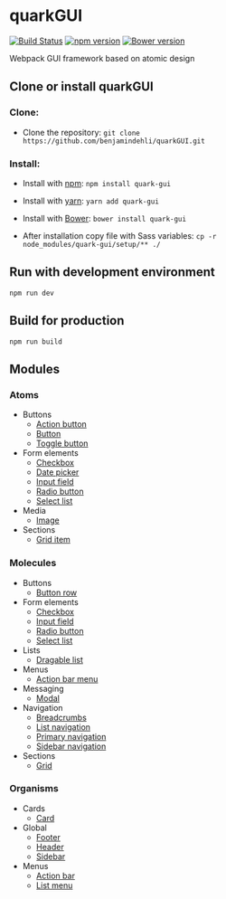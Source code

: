 # quarkGUI

[![Build Status](https://travis-ci.org/benjamindehli/quarkGUI.svg?branch=master)](https://travis-ci.org/benjamindehli/quarkGUI)
[![npm version](https://badge.fury.io/js/quark-gui.svg)](https://badge.fury.io/js/quark-gui)
[![Bower version](https://badge.fury.io/bo/quark-gui.svg)](https://badge.fury.io/bo/quark-gui)

Webpack GUI framework based on atomic design

## Clone or install quarkGUI
### Clone:
- Clone the repository: `git clone https://github.com/benjamindehli/quarkGUI.git`

### Install:
- Install with [npm](https://www.npmjs.com): `npm install quark-gui`
- Install with [yarn](https://github.com/yarnpkg/yarn): `yarn add quark-gui`
- Install with [Bower](https://bower.io): `bower install quark-gui`

- After installation copy file with Sass variables: `cp -r node_modules/quark-gui/setup/** ./`

## Run with development environment

```
npm run dev
```

## Build for production
```
npm run build
```

## Modules
### Atoms
- Buttons
  - [Action button](src/modules/00-atoms/buttons/action-button.md)
  - [Button](src/modules/00-atoms/buttons/button.md)
  - [Toggle button](src/modules/00-atoms/buttons/toggle-button.md)
- Form elements
  - [Checkbox](src/modules/00-atoms/form-elements/checkbox.md)
  - [Date picker](src/modules/00-atoms/form-elements/date-picker.md)
  - [Input field](src/modules/00-atoms/form-elements/input-field.md)
  - [Radio button](src/modules/00-atoms/form-elements/radio-button.md)
  - [Select list](src/modules/00-atoms/form-elements/select-list.md)
- Media
  - [Image](src/modules/00-atoms/media/image.md)
- Sections
  - [Grid item](src/modules/00-atoms/sections/grid-item.md)

### Molecules
- Buttons
  - [Button row](src/modules/01-molecules/buttons/button-row.md)
- Form elements
  - [Checkbox](src/modules/01-molecules/form-elements/checkbox.md)
  - [Input field](src/modules/01-molecules/form-elements/input-field.md)
  - [Radio button](src/modules/01-molecules/form-elements/radio-button.md)
  - [Select list](src/modules/01-molecules/form-elements/select-list.md)
- Lists
  - [Dragable list](src/modules/01-molecules/lists/dragable-list.md)
- Menus
  - [Action bar menu](src/modules/01-molecules/menus/action-bar-menu.md)
- Messaging
  - [Modal](src/modules/01-molecules/messaging/modal.md)
- Navigation
  - [Breadcrumbs](src/modules/01-molecules/navigation/breadcrumbs.md)
  - [List navigation](src/modules/01-molecules/navigation/list-navigation.md)
  - [Primary navigation](src/modules/01-molecules/navigation/primary-navigation.md)
  - [Sidebar navigation](src/modules/01-molecules/navigation/sidebar-navigation.md)
- Sections
  - [Grid](src/modules/01-molecules/sections/grid.md)

### Organisms
- Cards
  - [Card](src/modules/02-organisms/cards/card.md)
- Global
  - [Footer](src/modules/02-organisms/global/footer.md)
  - [Header](src/modules/02-organisms/global/header.md)
  - [Sidebar](src/modules/02-organisms/global/sidebar.md)
- Menus
  - [Action bar](src/modules/02-organisms/menus/action-bar.md)
  - [List menu](src/modules/02-organisms/menus/list-menu.md)



